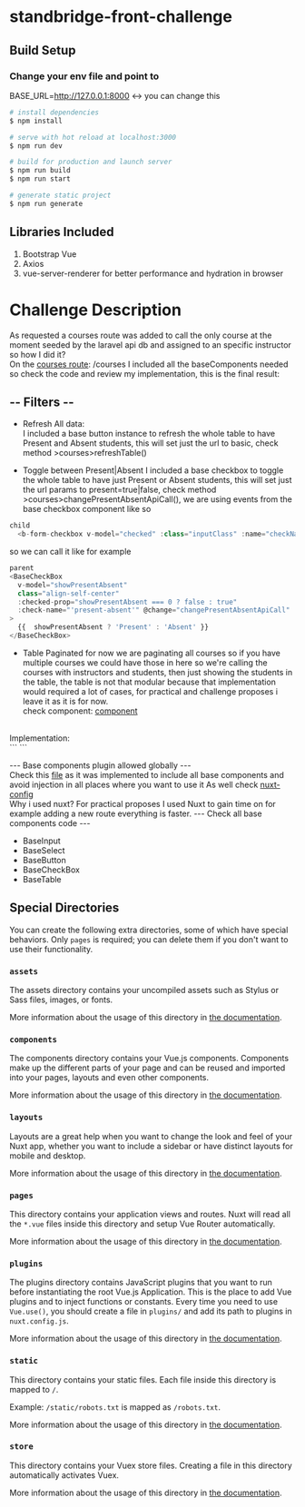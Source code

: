 # standbridge-front-challenge

## Build Setup
### Change your env file and point to 
BASE_URL=http://127.0.0.1:8000 <-> you can change this

```bash
# install dependencies
$ npm install

# serve with hot reload at localhost:3000
$ npm run dev

# build for production and launch server
$ npm run build
$ npm run start

# generate static project
$ npm run generate
```
## Libraries Included
1. Bootstrap Vue
2. Axios
3. vue-server-renderer for better performance and hydration in browser

# Challenge Description
As requested a courses route was added  to call the only course at the moment seeded by the laravel api db and assigned to an specific instructor so how I did it? <br />
On the [courses route](): /courses I included all the baseComponents needed so check the code and review my implementation, this is the final result: <br />

## -- Filters --
- Refresh All data: <br />
I included a base button instance to refresh the whole table to have Present and Absent students, this will set just the url to basic, check method >courses>refreshTable() <br />

- Toggle between Present|Absent 
I included a base checkbox to toggle the whole table to have just Present or Absent students, this will set just the url params to present=true|false, check method >courses>changePresentAbsentApiCall(), we are using events from the base checkbox component like so <br />
```js
child
  <b-form-checkbox v-model="checked" :class="inputClass" :name="checkName" switch v-on="$listeners" >
```

so we can call it like for example <br />

```js
parent
<BaseCheckBox
  v-model="showPresentAbsent"
  class="align-self-center"
  :checked-prop="showPresentAbsent === 0 ? false : true"
  :check-name="'present-absent'" @change="changePresentAbsentApiCall"
>
  {{  showPresentAbsent ? 'Present' : 'Absent' }}
</BaseCheckBox>
``` 

- Table Paginated
for now we are paginating all courses so if you have multiple courses we could have those in here so we're calling the courses with instructors and students, then just showing the students in the table, the table is not that modular because that implementation would required a lot of cases, for practical and challenge proposes i leave it as it is for now. <br />
check component: [component]()
<br />
Implementation: <br />
```
<BaseTable
  :end-point-url="endpointUrl"
  data-position="0"
  data-route="[0].students"
  head-variant="light"
  :outlined="true"
  :hover="true"
  :no-border-collapse="true"
  :current-page="currentPage"
  :per-page="perPage"
  :extra-params="extraParams"
  :show-empty="true"
  caption-top
/>
```

--- Base components plugin allowed globally --- <br />
Check this [file]() as it was implemented to include all base components and avoid injection in all places where you want to use it
As well check [nuxt-config]() <br />
Why i used nuxt? For practical proposes I used Nuxt to gain time on for example adding a new route everything is faster.
--- Check all base components code --- <br />
- BaseInput []()<br />
- BaseSelect []()<br />
- BaseButton []()<br />
- BaseCheckBox []()<br />
- BaseTable []()<br />


## Special Directories

You can create the following extra directories, some of which have special behaviors. Only `pages` is required; you can delete them if you don't want to use their functionality.

### `assets`

The assets directory contains your uncompiled assets such as Stylus or Sass files, images, or fonts.

More information about the usage of this directory in [the documentation](https://nuxtjs.org/docs/2.x/directory-structure/assets).

### `components`

The components directory contains your Vue.js components. Components make up the different parts of your page and can be reused and imported into your pages, layouts and even other components.

More information about the usage of this directory in [the documentation](https://nuxtjs.org/docs/2.x/directory-structure/components).

### `layouts`

Layouts are a great help when you want to change the look and feel of your Nuxt app, whether you want to include a sidebar or have distinct layouts for mobile and desktop.

More information about the usage of this directory in [the documentation](https://nuxtjs.org/docs/2.x/directory-structure/layouts).

### `pages`

This directory contains your application views and routes. Nuxt will read all the `*.vue` files inside this directory and setup Vue Router automatically.

More information about the usage of this directory in [the documentation](https://nuxtjs.org/docs/2.x/get-started/routing).

### `plugins`

The plugins directory contains JavaScript plugins that you want to run before instantiating the root Vue.js Application. This is the place to add Vue plugins and to inject functions or constants. Every time you need to use `Vue.use()`, you should create a file in `plugins/` and add its path to plugins in `nuxt.config.js`.

More information about the usage of this directory in [the documentation](https://nuxtjs.org/docs/2.x/directory-structure/plugins).

### `static`

This directory contains your static files. Each file inside this directory is mapped to `/`.

Example: `/static/robots.txt` is mapped as `/robots.txt`.

More information about the usage of this directory in [the documentation](https://nuxtjs.org/docs/2.x/directory-structure/static).

### `store`

This directory contains your Vuex store files. Creating a file in this directory automatically activates Vuex.

More information about the usage of this directory in [the documentation](https://nuxtjs.org/docs/2.x/directory-structure/store).

